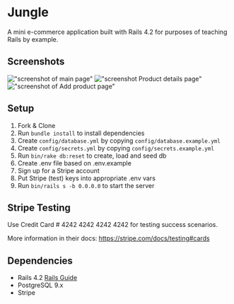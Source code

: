 # Jungle

A mini e-commerce application built with Rails 4.2 for purposes of teaching Rails by example.

## Screenshots

!["screenshot of main page"](https://github.com/tantousha/TinyApp/blob/master/public/docs/screenshot1.png)
!["screenshot Product details page"](https://github.com/tantousha/TinyApp/blob/master/public/docs/screenshot2.png)
!["screenshot of Add product page"](https://github.com/tantousha/TinyApp/blob/master/public/docs/screenshot3.png)

## Setup

1. Fork & Clone
2. Run `bundle install` to install dependencies
3. Create `config/database.yml` by copying `config/database.example.yml`
4. Create `config/secrets.yml` by copying `config/secrets.example.yml`
5. Run `bin/rake db:reset` to create, load and seed db
6. Create .env file based on .env.example
7. Sign up for a Stripe account
8. Put Stripe (test) keys into appropriate .env vars
9. Run `bin/rails s -b 0.0.0.0` to start the server

## Stripe Testing

Use Credit Card # 4242 4242 4242 4242 for testing success scenarios.

More information in their docs: <https://stripe.com/docs/testing#cards>

## Dependencies

* Rails 4.2 [Rails Guide](http://guides.rubyonrails.org/v4.2/)
* PostgreSQL 9.x
* Stripe
